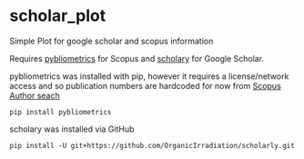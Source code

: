 # scholar_plot
Simple Plot for google scholar and scopus information

Requires [pybliometrics][1] for Scopus and [scholary][2] for Google Scholar.

pybliometrics was installed with pip, however it requires a license/network access and so publication numbers are hardcoded for now from [Scopus Author seach](https://www.scopus.com/freelookup/form/author.uri)
```
pip install pybliometrics
```

scholary was installed via GitHub
```
pip install -U git+https://github.com/OrganicIrradiation/scholarly.git
```


[1]:https://pybliometrics.readthedocs.io/en/stable/index.html
[2]:https://github.com/OrganicIrradiation/scholarly
